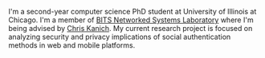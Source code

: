 

I'm a second-year computer science PhD student at University of Illinois at Chicago. I'm a member of [BITS Networked Systems Laboratory](https://www.cs.uic.edu/bin/view/Bits/) where I'm being advised by [Chris Kanich](https://www.cs.uic.edu/~ckanich/). My current research project is focused on analyzing security and privacy implications of social authentication methods in web and mobile platforms. 
 
